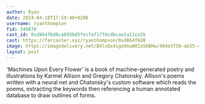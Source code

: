 ```yaml
---
author: Ryan
date: 2024-04-10T17:59:40+0200
username: ryanthompson
fid: 340870
cast_id: 0xd864f6d8ca895bd5fecfa717f6cdbcae1a11ce2b
cast: https://farcaster.xyz/ryanthompson/0xd864f6d8
image: https://imagedelivery.net/BXluQx4ige9GuW0Ia56BHw/494e3f50-ab55-4239-1ff0-9db130442e00/original
layout: post
---
```


'Machines Upon Every Flower' is a book of machine-generated poetry and illustrations by Karmel Allison and Gregory Chatonsky. Allison's poems written with a neural net and Chatonsky's custom software which reads the poems, extracting the keywords then referencing a human annotated database to draw outlines of forms.

<img src='https://imagedelivery.net/BXluQx4ige9GuW0Ia56BHw/494e3f50-ab55-4239-1ff0-9db130442e00/original' alt='' referrerpolicy='no-referrer'/>
<img src='https://imagedelivery.net/BXluQx4ige9GuW0Ia56BHw/a4bd4c98-c01d-4ab8-aa85-93f613e07400/original' alt='' referrerpolicy='no-referrer'/>
